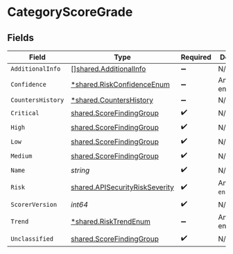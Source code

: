 # CategoryScoreGrade


## Fields

| Field                                                                            | Type                                                                             | Required                                                                         | Description                                                                      |
| -------------------------------------------------------------------------------- | -------------------------------------------------------------------------------- | -------------------------------------------------------------------------------- | -------------------------------------------------------------------------------- |
| `AdditionalInfo`                                                                 | [][shared.AdditionalInfo](../../models/shared/additionalinfo.md)                 | :heavy_minus_sign:                                                               | N/A                                                                              |
| `Confidence`                                                                     | [*shared.RiskConfidenceEnum](../../models/shared/riskconfidenceenum.md)          | :heavy_minus_sign:                                                               | An enumeration.                                                                  |
| `CountersHistory`                                                                | [*shared.CountersHistory](../../models/shared/countershistory.md)                | :heavy_minus_sign:                                                               | N/A                                                                              |
| `Critical`                                                                       | [shared.ScoreFindingGroup](../../models/shared/scorefindinggroup.md)             | :heavy_check_mark:                                                               | N/A                                                                              |
| `High`                                                                           | [shared.ScoreFindingGroup](../../models/shared/scorefindinggroup.md)             | :heavy_check_mark:                                                               | N/A                                                                              |
| `Low`                                                                            | [shared.ScoreFindingGroup](../../models/shared/scorefindinggroup.md)             | :heavy_check_mark:                                                               | N/A                                                                              |
| `Medium`                                                                         | [shared.ScoreFindingGroup](../../models/shared/scorefindinggroup.md)             | :heavy_check_mark:                                                               | N/A                                                                              |
| `Name`                                                                           | *string*                                                                         | :heavy_check_mark:                                                               | N/A                                                                              |
| `Risk`                                                                           | [shared.APISecurityRiskSeverity](../../models/shared/apisecurityriskseverity.md) | :heavy_check_mark:                                                               | An `enum`eration.                                                                |
| `ScorerVersion`                                                                  | *int64*                                                                          | :heavy_check_mark:                                                               | N/A                                                                              |
| `Trend`                                                                          | [*shared.RiskTrendEnum](../../models/shared/risktrendenum.md)                    | :heavy_minus_sign:                                                               | An enumeration.                                                                  |
| `Unclassified`                                                                   | [shared.ScoreFindingGroup](../../models/shared/scorefindinggroup.md)             | :heavy_check_mark:                                                               | N/A                                                                              |